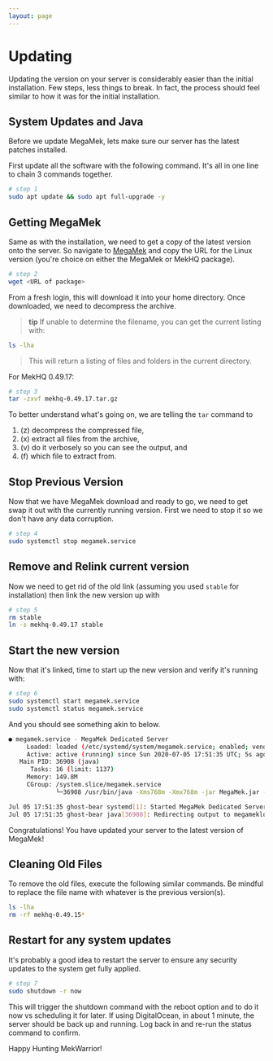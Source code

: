 ```yaml
---
layout: page
---
```

# Updating

Updating the version on your server is considerably easier than the initial
installation. Few steps, less things to break. In fact, the process should
feel similar to how it was for the initial installation.

## System Updates and Java

Before we update MegaMek, lets make sure our server has the latest patches
installed.

First update all the software with the following command. It's all in one line
to chain 3 commands together.

```bash
# step 1
sudo apt update && sudo apt full-upgrade -y
```

## Getting MegaMek

Same as with the installation, we need to get a copy of the latest version onto
the server. So navigate to [MegaMek](https://megamek.org/downloads.html)
and copy the URL for the Linux version (you're choice on either the MegaMek
or MekHQ package).

```bash
# step 2
wget <URL of package>
```

From a fresh login, this will download it into your home directory. Once
downloaded, we need to decompress the archive.

> **tip** If unable to determine the filename, you can get the current
> listing with:
>
```bash
ls -lha
```
>
> This will return a listing of files and folders in the current directory.

For MekHQ 0.49.17:

```bash
# step 3
tar -zxvf mekhq-0.49.17.tar.gz
```

To better understand what's going on, we are telling the `tar` command to

1. (z) decompress the compressed file,
2. (x) extract all files from the archive,
3. (v) do it verbosely so you can see the output, and
4. (f) which file to extract from.

## Stop Previous Version

Now that we have MegaMek download and ready to go, we need to get swap it out
with the currently running version. First we need to stop it so we don't have
any data corruption.

```bash
# step 4
sudo systemctl stop megamek.service
```

## Remove and Relink current version

Now we need to get rid of the old link (assuming you used `stable` for
installation) then link the new version up with

```bash
# step 5
rm stable
ln -s mekhq-0.49.17 stable
```

## Start the new version

Now that it's linked, time to start up the new version and verify it's
running with:

```bash
# step 6
sudo systemctl start megamek.service
sudo systemctl status megamek.service
```

And you should see something akin to below.

```bash
● megamek.service - MegaMek Dedicated Server
     Loaded: loaded (/etc/systemd/system/megamek.service; enabled; vendor preset: enabled)
     Active: active (running) since Sun 2020-07-05 17:51:35 UTC; 5s ago
   Main PID: 36908 (java)
      Tasks: 16 (limit: 1137)
     Memory: 149.8M
     CGroup: /system.slice/megamek.service
             └─36908 /usr/bin/java -Xms768m -Xmx768m -jar MegaMek.jar -dedicated -port 2346

Jul 05 17:51:35 ghost-bear systemd[1]: Started MegaMek Dedicated Server.
Jul 05 17:51:35 ghost-bear java[36908]: Redirecting output to megameklog.txt
```

Congratulations! You have updated your server to the latest version of
MegaMek!

## Cleaning Old Files

To remove the old files, execute the following similar commands. Be mindful to replace the file name
with whatever is the previous version(s).

```bash
ls -lha
rm -rf mekhq-0.49.15*
```

## Restart for any system updates

It's probably a good idea to restart the server to ensure any security updates
to the system get fully applied.

```bash
# step 7
sudo shutdown -r now
```

This will trigger the shutdown command with the reboot option and to do it now
vs scheduling it for later. If using DigitalOcean, in about 1 minute, the
server should be back up and running. Log back in and re-run the status command
to confirm.

Happy Hunting MekWarrior!
